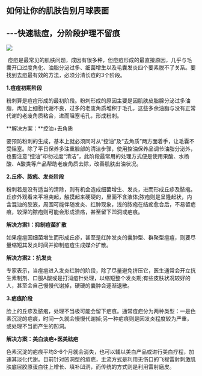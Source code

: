 
## 如何让你的肌肤告别月球表面

## ---快速祛痘，分阶段护理不留痕
**![](/kankan/h009.jpg)**

 痘痘是最常见的肌肤问题，成因有很多种，但痘痘形成的最直接原因，几乎与毛囊开口过度角化、油脂分泌过多、细菌增生以及毛囊发炎四个要素脱不了关系。要找到去痘最有效的方法，必须分清长痘的3个阶段。

**1.痘痘初期阶段**

粉刺算是痘痘形成的最初阶段。粉刺形成的原因主要是因肌肤皮脂腺分泌过多油脂，再加上细胞代谢不良，过多的老废角质堆积于毛孔，这些多余油脂与没有正常代谢的老废角质粘合，进而阻塞毛孔，形成粉刺。

**解决方案：**控油+去角质

要预防粉刺的生成，基本上就必须同时从“控油”及“去角质”两方面着手，让毛囊不受阻塞。除了平日保养多注重脸部的清洁步骤，使用控油保养品调节油脂分泌外，也要注意“控油”却勿过度“清洁”，此阶段最常用的处理方式便是使用果酸、水杨酸、A酸类等产品帮助老废角质去除，改善肌肤出油状况。

**2.丘疹、脓疱、发炎阶段**

粉刺若是没有适当的清除，则有机会造成细菌增生、发炎，进而形成丘疹及脓疱。丘疹外观看来平坦突起，触摸起来硬硬的，里面不含液体;脓疱则是呈隆起状，内含混浊的胶液，周围可能伴随发炎、红肿现象，浅的脓疱在结痂愈合后，不易留疤痕，较深的脓疱则可能会形成溃疡，甚至留下凹洞或疤痕。

**解决方案1：抑制痘菌扩散**

如果痘痘因细菌增生而形成丘疹，甚至是红肿发炎的囊肿型、群聚型痘痘，则要尽量缩短其发炎时间并抑制痘痘生成媒介扩散。

**解决方案2：抗发炎**

专家表示，当痘痘进入发炎红肿的阶段，除了尽量避免挤压它，医生通常会开立抗生素制剂、口服A酸或是打消痘针处理，以缩短整个发炎期;有些皮肤状况较好的人，甚至会自己慢慢代谢掉，硬硬的囊肿会逐渐退散。

**3.疤痕阶段**

脸上的丘疹及脓疱，处理不当极可能会留下疤痕。通常痘疤分为两种类型：一是色素沉淀的疤痕，时间一久就会慢慢代谢掉;另一种疤痕则是因发炎程度较为严重，或处理不当而产生的凹洞。

**解决方案：美白淡疤+医美祛疤**

色素沉淀的疤痕平均3-6个月就会消失，也可以辅以美白产品或进行美白疗程，加速其淡化代谢。目前针对凹洞型的痘疤，主流方式是利用无伤口的飞梭雷射刺激肌肤底层胶原蛋白往上增长、填补凹洞，而传统的方式则是利用雷射磨皮。

